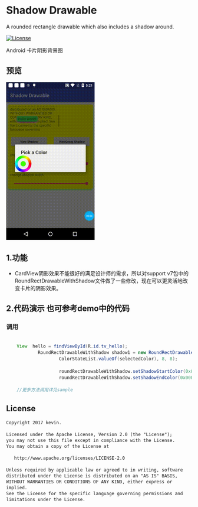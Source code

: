 # Shadow Drawable
A rounded rectangle drawable which also includes a shadow around.

[![License](https://img.shields.io/badge/license-Apache%202-green.svg)](https://www.apache.org/licenses/LICENSE-2.0)

 Android 卡片阴影背景图

## 预览
![](demo.gif)

## 1.功能
 * CardView阴影效果不能很好的满足设计师的需求，所以对support v7包中的RoundRectDrawableWithShadow文件做了一些修改，现在可以更灵活地改变卡片的阴影效果。


## 2.代码演示 也可参考demo中的代码

### 调用
```java

    View  hello = findViewById(R.id.tv_hello);
            RoundRectDrawableWithShadow shadow1 = new RoundRectDrawableWithShadow(getResources(),
                    ColorStateList.valueOf(selectedColor), 8, 8);

                    roundRectDrawableWithShadow.setShadowStartColor(0x8800FF00);
                    roundRectDrawableWithShadow.setShadowEndColor(0x00FFFFFF);

    //更多方法调用详见sample

```

License
--------

    Copyright 2017 kevin.

    Licensed under the Apache License, Version 2.0 (the "License");
    you may not use this file except in compliance with the License.
    You may obtain a copy of the License at

       http://www.apache.org/licenses/LICENSE-2.0

    Unless required by applicable law or agreed to in writing, software
    distributed under the License is distributed on an "AS IS" BASIS,
    WITHOUT WARRANTIES OR CONDITIONS OF ANY KIND, either express or implied.
    See the License for the specific language governing permissions and
    limitations under the License.
